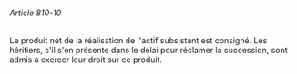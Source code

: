 ###### Article 810-10

Le produit net de la réalisation de l'actif subsistant est consigné. Les héritiers, s'il s'en présente dans le délai pour réclamer la succession, sont admis à exercer leur droit sur ce produit.

